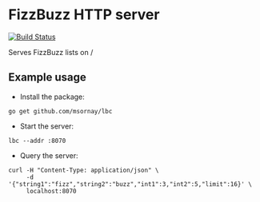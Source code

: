# FizzBuzz HTTP server

[![Build Status](https://api.travis-ci.org/msornay/lbc.svg)](http://travis-ci.org/msornay/lbc)

Serves FizzBuzz lists on /

## Example usage

* Install the package:
```
go get github.com/msornay/lbc
```

* Start the server:
```
lbc --addr :8070
```

* Query the server:
```
curl -H "Content-Type: application/json" \
     -d '{"string1":"fizz","string2":"buzz","int1":3,"int2":5,"limit":16}' \
     localhost:8070
```
